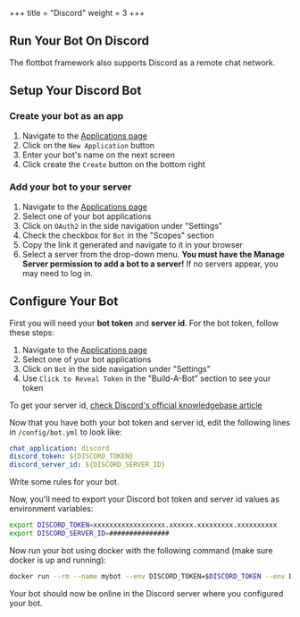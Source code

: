 +++
title = "Discord"
weight = 3
+++

## Run Your Bot On Discord

The flottbot framework also supports Discord as a remote chat network.

## Setup Your Discord Bot

### Create your bot as an app

1. Navigate to the [Applications page](https://discordapp.com/developers/applications/me) 
1. Click on the `New Application` button
1. Enter your bot's name on the next screen
1. Click create the `Create` button on the bottom right

### Add your bot to your server

1. Navigate to the [Applications page](https://discordapp.com/developers/applications/me)
1. Select one of your bot applications
1. Click on `OAuth2` in the side navigation under "Settings"
1. Check the checkbox for `Bot` in the "Scopes" section
1. Copy the link it generated and navigate to it in your browser
1. Select a server from the drop-down menu. **You must have the Manage Server permission to add a bot to a server!** If no servers appear, you may need to log in.

## Configure Your Bot

First you will need your **bot token** and **server id**. For the bot token, follow these steps:

1. Navigate to the [Applications page](https://discordapp.com/developers/applications/me)
1. Select one of your bot applications
1. Click on `Bot` in the side navigation under "Settings"
1. Use `Click to Reveal Token` in the "Build-A-Bot" section to see your token

To get your server id, [check Discord's official knowledgebase article](https://support.discordapp.com/hc/en-us/articles/206346498-Where-can-I-find-my-User-Server-Message-ID-)

Now that you have both your bot token and server id, edit the following lines in `/config/bot.yml` to look like:

```yaml
chat_application: discord
discord_token: ${DISCORD_TOKEN}
discord_server_id: ${DISCORD_SERVER_ID}
```

Write some rules for your bot.

Now, you'll need to export your Discord bot token and server id values as environment variables:

```sh
export DISCORD_TOKEN=xxxxxxxxxxxxxxxxxx.xxxxxx.xxxxxxxxx.xxxxxxxxxx
export DISCORD_SERVER_ID=###############
```

Now run your bot using docker with the following command (make sure docker is up and running):

```sh
docker run --rm --name mybot --env DISCORD_TOKEN=$DISCORD_TOKEN --env DISCORD_SERVER_ID=$DISCORD_SERVER_ID -v "$PWD"/config:/config target/flottbot:latest /flottbot
```

Your bot should now be online in the Discord server where you configured your bot.
